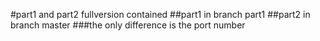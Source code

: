#part1 and part2 fullversion contained
##part1 in branch part1
##part2 in branch master 
###the only difference is the port number